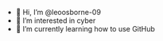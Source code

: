 - 👋 Hi, I’m @leoosborne-09
- 👀 I’m interested in cyber 
- 🌱 I’m currently learning how to use GitHub

